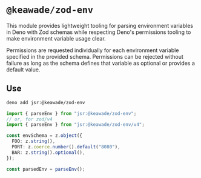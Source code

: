 # `@keawade/zod-env`

This module provides lightweight tooling for parsing environment variables in
Deno with Zod schemas while respecting Deno's permissions tooling to make
environment variable usage clear.

Permissions are requested individually for each environment variable specified
in the provided schema. Permissions can be rejected without failure as long as
the schema defines that variable as optional or provides a default value.

## Use

```bash
deno add jsr:@keawade/zod-env
```

```ts
import { parseEnv } from "jsr:@keawade/zod-env";
// or, for zod/v4
import { parseEnv } from "jsr:@keawade/zod-env/v4";

const envSchema = z.object({
  FOO: z.string(),
  PORT: z.coerce.number().default("8080"),
  BAR: z.string().optional(),
});

const parsedEnv = parseEnv();
```
